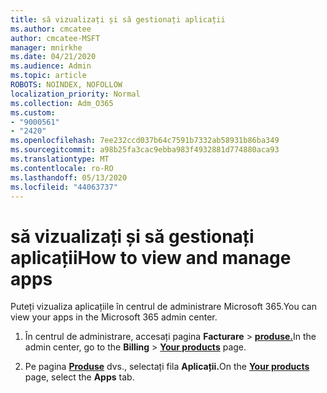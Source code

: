 ```yaml
---
title: să vizualizați și să gestionați aplicații
ms.author: cmcatee
author: cmcatee-MSFT
manager: mnirkhe
ms.date: 04/21/2020
ms.audience: Admin
ms.topic: article
ROBOTS: NOINDEX, NOFOLLOW
localization_priority: Normal
ms.collection: Adm_O365
ms.custom:
- "9000561"
- "2420"
ms.openlocfilehash: 7ee232ccd037b64c7591b7332ab58931b86ba349
ms.sourcegitcommit: a98b25fa3cac9ebba983f4932881d774880aca93
ms.translationtype: MT
ms.contentlocale: ro-RO
ms.lasthandoff: 05/13/2020
ms.locfileid: "44063737"
---
```

# <a name="how-to-view-and-manage-apps"></a><span data-ttu-id="00c02-102">să vizualizați și să gestionați aplicații</span><span class="sxs-lookup"><span data-stu-id="00c02-102">How to view and manage apps</span></span>

<span data-ttu-id="00c02-103">Puteți vizualiza aplicațiile în centrul de administrare Microsoft 365.</span><span class="sxs-lookup"><span data-stu-id="00c02-103">You can view your apps in the Microsoft 365 admin center.</span></span> 

1. <span data-ttu-id="00c02-104">În centrul de administrare, accesați pagina **Facturare**  >  **[produse.](https://go.microsoft.com/fwlink/p/?linkid=842054)**</span><span class="sxs-lookup"><span data-stu-id="00c02-104">In the admin center, go to the **Billing** > **[Your products](https://go.microsoft.com/fwlink/p/?linkid=842054)** page.</span></span>

2. <span data-ttu-id="00c02-105">Pe pagina **[Produse](https://go.microsoft.com/fwlink/p/?linkid=842054)** dvs., selectați fila **Aplicații.**</span><span class="sxs-lookup"><span data-stu-id="00c02-105">On the **[Your products](https://go.microsoft.com/fwlink/p/?linkid=842054)** page, select the **Apps** tab.</span></span>